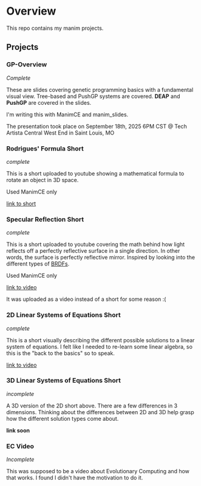 # Overview

This repo contains my manim projects.

## Projects

### GP-Overview

*Complete*

These are slides covering genetic programming basics with a fundamental visual view.
Tree-based and PushGP systems are covered. **DEAP** and **PushGP** are covered in the
slides.

I'm writing this with ManimCE and manim_slides.

The presentation took place on September 18th, 2025 6PM CST @ Tech Artista Central West End in Saint Louis, MO

### Rodrigues' Formula Short

*complete*

This is a short uploaded to youtube showing a mathematical formula to rotate an
object in 3D space.

Used ManimCE only

[link to short](https://youtube.com/shorts/NUVZflqQz-o?si=LmPuaJKsJz5B9Cv_)

### Specular Reflection Short

*complete*

This is a short uploaded to youtube covering the math behind how light reflects off a perfectly
reflective surface in a single direction. In other words, the surface is perfectly reflective mirror.
Inspired by looking into the different types of [BRDFs](https://en.wikipedia.org/wiki/Bidirectional_reflectance_distribution_function).

Used ManimCE only

[link to video](https://www.youtube.com/watch?v=mtSck_ztIwo)

It was uploaded as a video instead of a short for some reason :(

### 2D Linear Systems of Equations Short

*complete*

This is a short visually describing the different possible solutions to a linear system of equations.
I felt like I needed to re-learn some linear algebra, so this is the "back to the basics" so to speak.

[link to video](https://youtube.com/shorts/lQy5CdTiQYc?si=jrPBXp0RQN_Cw1-G)

### 3D Linear Systems of Equations Short

*incomplete*

A 3D version of the 2D short above. There are a few differences in 3 dimensions. Thinking about the differences
between 2D and 3D help grasp how the different solution types come about.

**link soon**

### EC Video

*Incomplete*

This was supposed to be a video about Evolutionary Computing and how that works.
I found I didn't have the motivation to do it.
